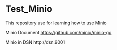 # Test_Minio
This repository use for learning how to use Minio

Minio Document
https://github.com/minio/minio-go

Minio in DSN
http://dsn:9001
